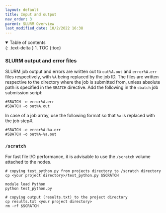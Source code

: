 ```yaml
---
layout: default
title: Input and output
nav_order: 3
parent: SLURM Overview
last_modified_date: 10/2/2022 16:38
---
```

<details open markdown="block">
  <summary>
    Table of contents
  </summary>
  {: .text-delta }
1. TOC
{:toc}
</details>

### SLURM output and error files

SLURM job output and errors are written out to `out%A.out` and
`error%A.err` files respectively, with `%A` being replaced by the job
ID. The files are written respective to the directory where the job is
submitted from, unless absolute path is specified in the `SBATCH`
directive. Add the following in the `sbatch` job submission script: 

```
#SBATCH -e error%A.err
#SBATCH -o out%A.out
```

In case of a job array, use the following format so that `%a` is replaced with the job step#.

```
#SBATCH -e error%A-%a.err
#SBATCH -o out%A-%a.out
```

### `/scratch`

For fast file I/O performance, it is advisable to use the `/scratch` volume attached to the nodes.

```
# copying test_python.py from projects directory to /scratch directory
cp <your project directory>/test_python.py $SCRATCH

module load Python
python test_python.py

# copying output (results.txt) to the project directory
cp results.txt <your project directory>
rm -rf $SCRATCH
```
